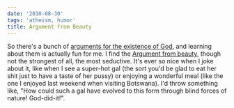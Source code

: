 ```yaml
---
date: '2010-08-30'
tags: 'atheism, humor'
title: Argument from Beauty
---
```


So there\'s a bunch of [arguments for the existence of God], and
learning about them is actually fun for me. I find the [Argument from
beauty], though not the strongest of all, the most seductive. It\'s ever
so nice when I joke about it, like when I see a super-hot gal (the sort
you\'d be glad to eat her shit just to have a taste of her pussy) or
enjoying a wonderful meal (like the one I enjoyed last weekend when
visiting Botswana). I\'d throw something like, \"How could such a gal
have evolved to this form through blind forces of nature! God-did-it!\".

  [arguments for the existence of God]: http://en.wikipedia.org/wiki/Existence_of_God
  [Argument from beauty]: http://en.wikipedia.org/wiki/Argument_from_beauty
